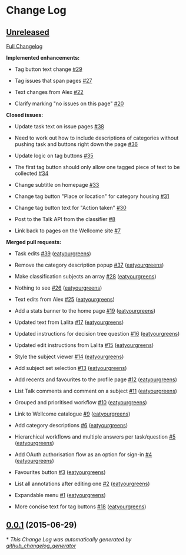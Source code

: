 # Change Log

## [Unreleased](https://github.com/zooniverse/wellcome/tree/HEAD)

[Full Changelog](https://github.com/zooniverse/wellcome/compare/0.0.1...HEAD)

**Implemented enhancements:**

- Tag button text change [\#29](https://github.com/zooniverse/wellcome/issues/29)

- Tag issues that span pages [\#27](https://github.com/zooniverse/wellcome/issues/27)

- Text changes from Alex [\#22](https://github.com/zooniverse/wellcome/issues/22)

- Clarify marking "no issues on this page" [\#20](https://github.com/zooniverse/wellcome/issues/20)

**Closed issues:**

- Update task text on issue pages [\#38](https://github.com/zooniverse/wellcome/issues/38)

- Need to work out how to include descriptions of categories without pushing task and buttons right down the page [\#36](https://github.com/zooniverse/wellcome/issues/36)

- Update logic on tag buttons [\#35](https://github.com/zooniverse/wellcome/issues/35)

- The first tag button should only allow one tagged piece of text to be collected [\#34](https://github.com/zooniverse/wellcome/issues/34)

- Change subtitle on homepage [\#33](https://github.com/zooniverse/wellcome/issues/33)

- Change tag button "Place or location" for category housing [\#31](https://github.com/zooniverse/wellcome/issues/31)

- Change tag button text for "Action taken" [\#30](https://github.com/zooniverse/wellcome/issues/30)

- Post to the Talk API from the classifier [\#8](https://github.com/zooniverse/wellcome/issues/8)

- Link back to pages on the Wellcome site [\#7](https://github.com/zooniverse/wellcome/issues/7)

**Merged pull requests:**

- Task edits [\#39](https://github.com/zooniverse/wellcome/pull/39) ([eatyourgreens](https://github.com/eatyourgreens))

- Remove the category description popup [\#37](https://github.com/zooniverse/wellcome/pull/37) ([eatyourgreens](https://github.com/eatyourgreens))

- Make classification subjects an array [\#28](https://github.com/zooniverse/wellcome/pull/28) ([eatyourgreens](https://github.com/eatyourgreens))

- Nothing to see [\#26](https://github.com/zooniverse/wellcome/pull/26) ([eatyourgreens](https://github.com/eatyourgreens))

- Text edits from Alex [\#25](https://github.com/zooniverse/wellcome/pull/25) ([eatyourgreens](https://github.com/eatyourgreens))

- Add a stats banner to the home page [\#19](https://github.com/zooniverse/wellcome/pull/19) ([eatyourgreens](https://github.com/eatyourgreens))

- Updated text from Lalita [\#17](https://github.com/zooniverse/wellcome/pull/17) ([eatyourgreens](https://github.com/eatyourgreens))

- Updated instructions for decision tree question [\#16](https://github.com/zooniverse/wellcome/pull/16) ([eatyourgreens](https://github.com/eatyourgreens))

- Updated edit instructions from Lalita [\#15](https://github.com/zooniverse/wellcome/pull/15) ([eatyourgreens](https://github.com/eatyourgreens))

- Style the subject viewer [\#14](https://github.com/zooniverse/wellcome/pull/14) ([eatyourgreens](https://github.com/eatyourgreens))

- Add subject set selection [\#13](https://github.com/zooniverse/wellcome/pull/13) ([eatyourgreens](https://github.com/eatyourgreens))

- Add recents and favourites to the profile page [\#12](https://github.com/zooniverse/wellcome/pull/12) ([eatyourgreens](https://github.com/eatyourgreens))

- List Talk comments and comment on a subject [\#11](https://github.com/zooniverse/wellcome/pull/11) ([eatyourgreens](https://github.com/eatyourgreens))

- Grouped and prioritised workflow [\#10](https://github.com/zooniverse/wellcome/pull/10) ([eatyourgreens](https://github.com/eatyourgreens))

- Link to Wellcome catalogue [\#9](https://github.com/zooniverse/wellcome/pull/9) ([eatyourgreens](https://github.com/eatyourgreens))

- Add category descriptions [\#6](https://github.com/zooniverse/wellcome/pull/6) ([eatyourgreens](https://github.com/eatyourgreens))

- Hierarchical workflows and multiple answers per task/question [\#5](https://github.com/zooniverse/wellcome/pull/5) ([eatyourgreens](https://github.com/eatyourgreens))

- Add OAuth authorisation flow as an option for sign-in [\#4](https://github.com/zooniverse/wellcome/pull/4) ([eatyourgreens](https://github.com/eatyourgreens))

- Favourites button [\#3](https://github.com/zooniverse/wellcome/pull/3) ([eatyourgreens](https://github.com/eatyourgreens))

- List all annotations after editing one [\#2](https://github.com/zooniverse/wellcome/pull/2) ([eatyourgreens](https://github.com/eatyourgreens))

- Expandable menu [\#1](https://github.com/zooniverse/wellcome/pull/1) ([eatyourgreens](https://github.com/eatyourgreens))

- More concise text for tag buttons [\#18](https://github.com/zooniverse/wellcome/pull/18) ([eatyourgreens](https://github.com/eatyourgreens))

## [0.0.1](https://github.com/zooniverse/wellcome/tree/0.0.1) (2015-06-29)



\* *This Change Log was automatically generated by [github_changelog_generator](https://github.com/skywinder/Github-Changelog-Generator)*